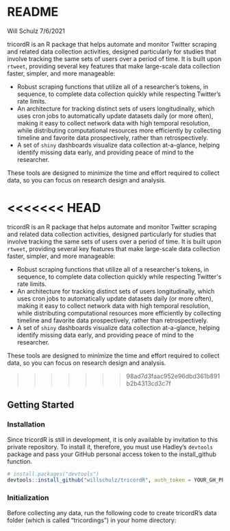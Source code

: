 README
================
Will Schulz
7/6/2021

<!-- README.md is generated from README.Rmd. Please edit that file -->

tricordR is an R package that helps automate and monitor Twitter
scraping and related data collection activities, designed particularly
for studies that involve tracking the same sets of users over a period
of time. It is built upon `rtweet`, providing several key features that
make large-scale data collection faster, simpler, and more manageable:

-   Robust scraping functions that utilize all of a researcher’s tokens,
    in sequence, to complete data collection quickly while respecting
    Twitter’s rate limits.
-   An architecture for tracking distinct sets of users longitudinally,
    which uses cron jobs to automatically update datasets daily (or more
    often), making it easy to collect network data with high temporal
    resolution, while distributing computational resources more
    efficiently by collecting timeline and favorite data prospectively,
    rather than retrospectively.
-   A set of `shiny` dashboards visualize data collection at-a-glance,
    helping identify missing data early, and providing peace of mind to
    the researcher.

These tools are designed to minimize the time and effort required to
collect data, so you can focus on research design and analysis.

<<<<<<< HEAD
=======
tricordR is an R package that helps automate and monitor Twitter scraping and related data collection activities, designed particularly for studies that involve tracking the same sets of users over a period of time.  It is built upon ```rtweet```, providing several key features that make large-scale data collection faster, simpler, and more manageable:
  
  - Robust scraping functions that utilize all of a researcher's tokens, in sequence, to complete data collection quickly while respecting Twitter's rate limits.
  - An architecture for tracking distinct sets of users longitudinally, which uses cron jobs to automatically update datasets daily (or more often), making it easy to collect network data with high temporal resolution, while distributing computational resources more efficiently by collecting timeline and favorite data prospectively, rather than retrospectively.
  - A set of ```shiny``` dashboards visualize data collection at-a-glance, helping identify missing data early, and providing peace of mind to the researcher.

These tools are designed to minimize the time and effort required to collect data, so you can focus on research design and analysis.
  
>>>>>>> 98ad7d3faac952e96dbd361b891b2b4313cd3c7f
## Getting Started

### Installation

Since tricordR is still in development, it is only available by
invitation to this private repository. To install it, therefore, you
must use Hadley’s `devtools` package and pass your GitHub personal
access token to the install\_github function.

``` r
# install.packages("devtools")
devtools::install_github("willschulz/tricordR", auth_token = YOUR_GH_PERSONAL_ACCESS_TOKEN)
```

### Initialization

Before collecting any data, run the following code to create tricordR’s
data folder (which is called “tricordings”) in your home directory:
